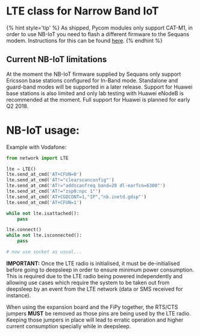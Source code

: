 # LTE class for Narrow Band IoT

{% hint style='tip' %}
As shipped, Pycom modules only support CAT-M1, in order to use NB-IoT you need
to flash a different firmware to the Sequans modem. Instructions for this can be
found [here](firmware.md).
{% endhint %}

## Current NB-IoT limitations

At the moment the NB-IoT firmware supplied by Sequans only support Ericsson
base stations configured for In-Band mode. Standalone and guard-band modes will
be supported in a later release. Support for Huawei base stations is also
limited and only lab testing with Huawei eNodeB is recommended at the moment.
Full support for Huawei is planned for early Q2 2018.

# NB-IoT usage:

Example with Vodafone:

```python
from network import LTE

lte = LTE()
lte.send_at_cmd('AT+CFUN=0')
lte.send_at_cmd('AT!="clearscanconfig"')
lte.send_at_cmd('AT!="addscanfreq band=20 dl-earfcn=6300"')
lte.send_at_cmd('AT!="zsp0:npc 1"')
lte.send_at_cmd('AT+CGDCONT=1,"IP","nb.inetd.gdsp"')
lte.send_at_cmd('AT+CFUN=1')

while not lte.isattached():
    pass

lte.connect()
while not lte.isconnected():
    pass

# now use socket as usual...
```

**IMPORTANT:** Once the LTE radio is initialised, it must be de-initialised
before going to deepsleep in order to ensure minimum power consumption. This is
required due to the LTE radio being powered independently and allowing use cases
which require the system to be taken out from deepsleep by an event from the LTE
network (data or SMS received for instance).

When using the expansion board and the FiPy together, the RTS/CTS jumpers
**MUST** be removed as those pins are being used by the LTE radio. Keeping those
jumpers in place will lead to erratic operation and higher current consumption
specially while in deepsleep.
